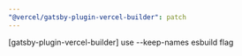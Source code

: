 ```yaml
---
"@vercel/gatsby-plugin-vercel-builder": patch
---
```


[gatsby-plugin-vercel-builder] use --keep-names esbuild flag
